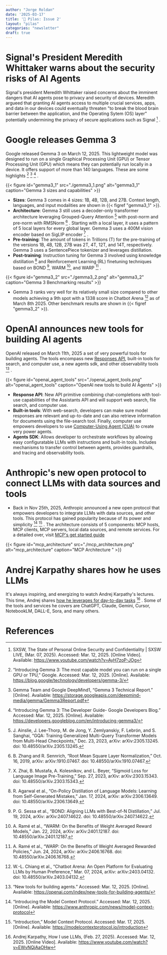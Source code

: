 ```yaml
---
author: "Jorge Roldan"
date: '2025-03-17'
title: '🔋 Pilas: Issue 2'
layout: "pilas"
categories: "newsletter"
draft: true
---
```


# Signal's President Meredith Whittaker warns about the security risks of AI Agents
Signal's president Meredith Whittaker raised concerns about the imminent dangers that AI agents pose to privacy and security of devices. Meredith argueed that granting AI agents access to multiple crucial services, apps,  and data in our devices could eventually threaten "to break the blood brain barrier between the application, and the Operating Sytem (OS) layer" potentially undermining the privacy of secure applications such as Signal [^agent_risks] .  

# Google releases Gemma 3
Google released Gemma 3 on March 12, 2025. This lightweight model was designed to run on a single Graphical Processing Unit (GPU) or Tensor Processing Unit (GPU) which means they can potentially run locally in a device. It offers support of more than 140 languages. These are some highlights  [^gemma_announcement] [^gemma_technical_report] [^gemma3_developer_guide] .


{{< figure id="gemma3_1" src="./gemma3_1.png" alt="gemma3_1" caption="Gemma 3 sizes and capabilities"  >}}

-  **Sizes**: Gemma 3 comes in 4 sizes: 1B, 4B, 12B, and 27B. Context length, languages, and input modalities are shown in {{< figref "gemma3_1" >}}.
-   **Architecture**: Gemma 3 still uses a decoder-only transformer architecture leveraging Grouped-Query Attention [^gqa] with post-norm and pre-norm with RMSNorm [^rmsnorm] . Starting with a local layer, it uses a pattern of 5 local layers for every global layer. Gemma 3 uses a 400M vision encoder based on SigLIP encoder [^sigmoid_loss_language_image] . 
- **Pre-training**: The amount of tokens in Trillions (T) for the pre-training of the versions 1B, 4B, 12B, 27B was 2T, 4T, 12T, and 14T, respectively. Gemma 3 uses a SentencePiece tokenizer and leverages distillation. 
-  **Post-training**: Instruction tuning for Gemma 3 involved using knowledge distillation [^agarwal_distill] and Reinforcement Learning (RL) finetuning techniques based on BOND [^sessa_bond], WARM [^rame_warm], and WARP [^rame_warp] .


{{< figure id="gemma3_2" src="./gemma3_2.png" alt="gemma3_2" caption="Gemma 3 Benchmarking results"  >}}

- Gemma 3 ranks very well for its relatively small size compared to other models achieving a 9th spot with a 1338 score in Chatbot Arena [^chiang_chatbot_arena] as of March 8th 2025.  Other benchmark results are shown in {{< figref "gemma3_2" >}}. 


# OpenAI announces new tools for building AI agents 
OpenAI released on March 11th, 2025 a set of very powerful tools for building agents. The tools encompass  new [Responses API](https://platform.openai.com/docs/quickstart?api-mode=responses), built-in tools for search, and computer use, a new agents sdk, and other observability tools [^openai_agent_tools] .

{{< figure id="openai_agent_tools" src="./openai_agent_tools.png" alt="openai_agent_tools" caption="OpenAI new tools to build AI Agents"  >}}

- **Response API**: New API primitive combining chat-completions with tool-use capabilities of the Assistants API and will support web search, file search, and computer use.
- **Built-in tools**: With web-search, developers can make sure model responses are relevant and up-to-date and can also retrieve information for documents using the file-search tool. Finally, computer use empowers developers to use [Computer-Using Agent (CUA)](https://openai.com/index/computer-using-agent/) to create very power agents.
- **Agents SDK**: Allows developer to orchestrate workflows by allowing easy configuratable LLMs with instructions and built-in tools. Includes mechanisms to transfer control between agents, provides guardrails, and tracing and observability tools. 
 

# Anthropic's new open protocol to connect LLMs with data sources and tools
- Back in Nov 25th, 2025, Anthropic announced a new open protocol that empowers developers to integrate LLMs with data sources, and other tools. This protocol has gained popularity because of its power and simplicity [^mcp] [^mcp_intro] . The architecture consists of 5 components: MCP hosts, MCP clients, MCP servers, local data sources, and remote services. For a detailed over, visit [MCP's get started guide](https://modelcontextprotocol.io/introduction)

{{< figure id="mcp_architecture" src="./mcp_architecture.png" alt="mcp_architecture" caption="MCP Architecture "  >}}

# Andrej Karpathy shares how he uses LLMs 
It's always inspiring, and energizing to watch Andrej Karpathy's lectures. This time, Andrej shares [how he leverages for day-to-day tasks](https://www.youtube.com/watch?v=EWvNQjAaOHw&t=147s) [^how_i_use_llms] . Some of the tools and services he covers are ChatGPT, Claude, Gemini, Cursor, NotebookLM, DALL-E, Sora, and many others.


# References
[^agent_risks]: SXSW, The State of Personal Online Security and Confidentiality | SXSW LIVE, (Mar. 07, 2025). Accessed: Mar. 12, 2025. [Online Video]. Available: https://www.youtube.com/watch?v=AyH7zoP-JOg


[^video_understanding]: J. Jiang et al., “Token-Efficient Long Video Understanding for Multimodal LLMs,” Mar. 06, 2025, arXiv: arXiv:2503.04130. doi: 10.48550/arXiv.2503.04130.

[^manus]: “Manus.” Accessed: Mar. 11, 2025. [Online]. Available: https://manus.im/

[^gemma_technical_report]: Gemma Team and Google DeepMind1, “Gemma 3 Technical Report.” [Online]. Available: https://storage.googleapis.com/deepmind-media/gemma/Gemma3Report.pdf


[^gemma3_developer_guide]: “Introducing Gemma 3: The Developer Guide- Google Developers Blog.” Accessed: Mar. 12, 2025. [Online]. Available: https://developers.googleblog.com/en/introducing-gemma3/

[^gemma_announcement]:“Introducing Gemma 3: The most capable model you can run on a single GPU or TPU,” Google. Accessed: Mar. 12, 2025. [Online]. Available: https://blog.google/technology/developers/gemma-3/


[^mcp]: “Introducing the Model Context Protocol.” Accessed: Mar. 12, 2025. [Online]. Available: https://www.anthropic.com/news/model-context-protocol


[^how_i_use_llms]: Andrej Karpathy, How I use LLMs, (Feb. 27, 2025). Accessed: Mar. 12, 2025. [Online Video]. Available: https://www.youtube.com/watch?v=EWvNQjAaOHw


[^machines_of_loving_grace]: D. Amodei, “Dario Amodei — Machines of Loving Grace.” Accessed: Mar. 12, 2025. [Online]. Available: https://darioamodei.com/machines-of-loving-grace


[^protocols_not_platforms]: “Protocols, Not Platforms: A Technological Approach to Free Speech,” Knight First Amendment Institute. Accessed: Mar. 12, 2025. [Online]. Available: http://knightcolumbia.org/content/protocols-not-platforms-a-technological-approach-to-free-speech


[^openai_agent_tools]: “New tools for building agents.” Accessed: Mar. 12, 2025. [Online]. Available: https://openai.com/index/new-tools-for-building-agents/


[^gqa]: J. Ainslie, J. Lee-Thorp, M. de Jong, Y. Zemlyanskiy, F. Lebrón, and S. Sanghai, “GQA: Training Generalized Multi-Query Transformer Models from Multi-Head Checkpoints,” Dec. 23, 2023, arXiv: arXiv:2305.13245. doi: 10.48550/arXiv.2305.13245.

[^rmsnorm]: B. Zhang and R. Sennrich, “Root Mean Square Layer Normalization,” Oct. 16, 2019, arXiv: arXiv:1910.07467. doi: 10.48550/arXiv.1910.07467.

[^sigmoid_loss_language_image]: X. Zhai, B. Mustafa, A. Kolesnikov, and L. Beyer, “Sigmoid Loss for Language Image Pre-Training,” Sep. 27, 2023, arXiv: arXiv:2303.15343. doi: 10.48550/arXiv.2303.15343.

[^agarwal_distill]: R. Agarwal et al., “On-Policy Distillation of Language Models: Learning from Self-Generated Mistakes,” Jan. 17, 2024, arXiv: arXiv:2306.13649. doi: 10.48550/arXiv.2306.13649.


[^rame_warp]: A. Ramé et al., “WARP: On the Benefits of Weight Averaged Rewarded Policies,” Jun. 24, 2024, arXiv: arXiv:2406.16768. doi: 10.48550/arXiv.2406.16768.

[^rame_warm]: A. Ramé et al., “WARM: On the Benefits of Weight Averaged Reward Models,” Jan. 22, 2024, arXiv: arXiv:2401.12187. doi: 10.48550/arXiv.2401.12187.

[^sessa_bond]: P. G. Sessa et al., “BOND: Aligning LLMs with Best-of-N Distillation,” Jul. 19, 2024, arXiv: arXiv:2407.14622. doi: 10.48550/arXiv.2407.14622.


[^chiang_chatbot_arena]: W.-L. Chiang et al., “Chatbot Arena: An Open Platform for Evaluating LLMs by Human Preference,” Mar. 07, 2024, arXiv: arXiv:2403.04132. doi: 10.48550/arXiv.2403.04132.


[^mcp_intro]: “Introduction,” Model Context Protocol. Accessed: Mar. 17, 2025. [Online]. Available: https://modelcontextprotocol.io/introduction

